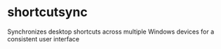 # shortcutsync
 Synchronizes desktop shortcuts across multiple Windows devices for a consistent user interface
